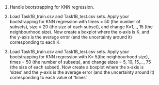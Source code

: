 1. Handle bootstrapping for KNN regression.

2. Load Task1B_train.csv and Task1B_test.csv sets. Apply your bootstrapping for KNN regression with times = 50 (the number of subsets), size = 20 (the size of each subset), and change K=1,.., 15 (the neighbourhood size). Now create a boxplot where the x-axis is K, and the y-axis is the average error (and the uncertainty around it) corresponding to each K.

3. Load Task1B_train.csv and Task1B_test.csv sets. Apply your bootstrapping for KNN regression with K= 5(the neighbourhood size), times = 50 (the number of subsets), and change sizes = 5, 10, 15,..., 75 (the size of each subset). Now create a boxplot where the x-axis is ‘sizes’ and the y-axis is the average error (and the uncertainty around it) corresponding to each value of ‘times’.
